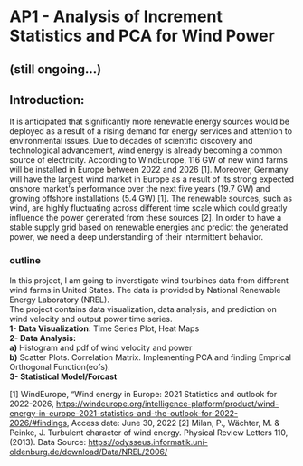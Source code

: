 # AP1 - Analysis of Increment Statistics and PCA for Wind Power 
## (still ongoing...)

## Introduction:
It is anticipated that significantly more renewable energy sources would be deployed as a result of a rising demand for energy services and attention to environmental issues. Due to decades of scientific discovery and technological advancement, wind energy is already becoming a common source of electricity. According to WindEurope, 116 GW of new wind farms will be installed in Europe between 2022 and 2026 [1]. Moreover, Germany will have the largest wind market in Europe as a result of its strong expected onshore market's performance over the next five years (19.7 GW) and growing offshore installations (5.4 GW) [1].
The renewable sources, such as wind, are highly fluctuating across different time scale which could greatly influence the power generated from these sources [2].  In order to have a stable supply grid based on renewable energies and predict the generated power, we need a deep understanding of their intermittent behavior.

### outline
In this project, I am going to inverstigate wind tourbines data from different wind farms in United States. The data is
provided by National Renewable Energy Laboratory (NREL).
<br>The project contains data visualization, data analysis, and prediction on wind velocity and output power time series.
<br><b>1- Data Visualization:</b> Time Series Plot, Heat Maps
<br><b>2- Data Analysis:</b> 
<br><b>a)</b> Histogram and pdf of wind velocity and power
<br><b>b)</b> Scatter Plots. Correlation Matrix. Implementing PCA and finding Emprical Orthogonal Function(eofs).
<br><b>3- Statistical Model/Forcast</b>

[1] WindEurope, “Wind energy in Europe: 2021 Statistics and outlook for 2022-2026, https://windeurope.org/intelligence-platform/product/wind-energy-in-europe-2021-statistics-and-the-outlook-for-2022-2026/#findings, Access date: June 30, 2022
[2] Milan, P., Wächter, M. & Peinke, J. Turbulent character of wind energy. Physical Review Letters 110, (2013).
Data Source: https://odysseus.informatik.uni-oldenburg.de/download/Data/NREL/2006/
